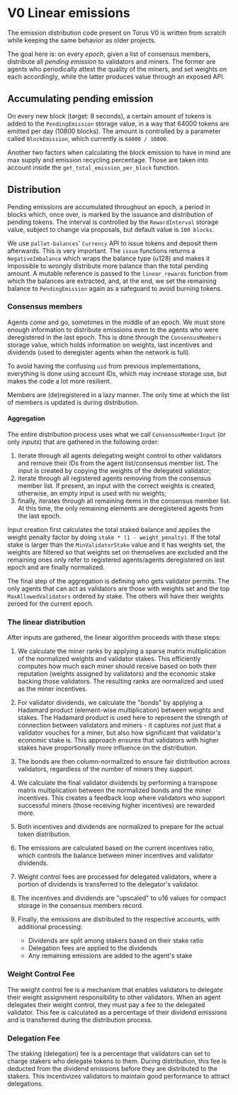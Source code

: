 # V0 Linear emissions

The emission distribution code present on Torus V0 is written from scratch while keeping the same behavior as older projects.

The goal here is: on every _epoch_, given a list of consensus members, distribute all _pending emission_ to validators and miners. The former are agents who periodically attest the quality of the miners, and set weights on each accordingly, while the latter produces value through an exposed API.

## Accumulating pending emission

On every new block (target: 8 seconds), a certain amount of tokens is added to the `PendingEmission` storage value, in a way that 64000 tokens are emitted per day (10800 blocks). The amount is controlled by a parameter called `BlockEmission`, which currently is `64000 / 10800`.

Another two factors when calculating the block emission to have in mind are max supply and emission recycling percentage. Those are taken into account inside the `get_total_emission_per_block` function.

## Distribution

Pending emissions are accumulated throughout an epoch, a period in blocks which, once over, is marked by the issuance and distribution of pending tokens. The interval is controlled by the `RewardInterval` storage value, subject to change via proposals, but default value is `100 blocks`.

We use `pallet-balances`' `Currency` API to issue tokens and deposit them afterwards. This is very important. The `issue` functions returns a `NegativeImbalance` which wraps the balance type (u128) and makes it impossible to wrongly distribute more balance than the total pending amount. A mutable reference is passed to the `linear_rewards` function from which the balances are extracted, and, at the end, we set the remaining balance to `PendingEmission` again as a safeguard to avoid burning tokens.

### Consensus members

Agents come and go, sometimes in the middle of an epoch. We must store enough information to distribute emissions even to the agents who were deregistered in the last epoch. This is done through the `ConsensusMembers` storage value, which holds information on weights, last incentives and dividends (used to deregister agents when the network is full).

To avoid having the confusing `uid` from previous implementations, everything is done using account IDs, which may increase storage use, but makes the code a lot more resilient.

Members are (de)registered in a lazy manner. The only time at which the list of members is updated is during distribution.

#### Aggregation

The entire distribution process uses what we call `ConsensusMemberInput` (or only _inputs_) that are gathered in the following order:

1. iterate through all agents delegating weight control to other validators and remove their IDs from the agent list/consensus member list. The input is created by copying the weights of the delegated validator;
2. iterate through all registered agents removing from the consensus member list. If present, an input with the correct weights is created, otherwise, an empty input is used with no weights;
3. finally, iterates through all remaining items in the consensus member list. At this time, the only remaining elements are deregistered agents from the last epoch.

Input creation first calculates the total staked balance and applies the weight penalty factor by doing `stake * (1 - weight_penalty)`. If the total stake is larger than the `MinValidatorStake` value and it has weights set, the weights are filtered so that weights set on themselves are excluded and the remaining ones only refer to registered agents/agents deregistered on last epoch and are finally normalized.

The final step of the aggregation is defining who gets validator permits. The only agents that can act as validators are those with weights set and the top `MaxAllowedValidators` ordered by stake. The others will have their weights zeroed for the current epoch.

### The linear distribution

After inputs are gathered, the linear algorithm proceeds with these steps:

1. We calculate the miner ranks by applying a sparse matrix multiplication of the normalized weights and validator stakes. This efficiently computes how much each miner should receive based on both their reputation (weights assigned by validators) and the economic stake backing those validators. The resulting ranks are normalized and used as the miner incentives.

2. For validator dividends, we calculate the "bonds" by applying a Hadamard product (element-wise multiplication) between weights and stakes. The Hadamard product is used here to represent the strength of connection between validators and miners - it captures not just that a validator vouches for a miner, but also how significant that validator's economic stake is. This approach ensures that validators with higher stakes have proportionally more influence on the distribution.

3. The bonds are then column-normalized to ensure fair distribution across validators, regardless of the number of miners they support.

4. We calculate the final validator dividends by performing a transpose matrix multiplication between the normalized bonds and the miner incentives. This creates a feedback loop where validators who support successful miners (those receiving higher incentives) are rewarded more.

5. Both incentives and dividends are normalized to prepare for the actual token distribution.

6. The emissions are calculated based on the current incentives ratio, which controls the balance between miner incentives and validator dividends.

7. Weight control fees are processed for delegated validators, where a portion of dividends is transferred to the delegator's validator.

8. The incentives and dividends are "upscaled" to u16 values for compact storage in the consensus members record.

9. Finally, the emissions are distributed to the respective accounts, with additional processing:
   - Dividends are split among stakers based on their stake ratio
   - Delegation fees are applied to the dividends
   - Any remaining emissions are added to the agent's stake

### Weight Control Fee

The weight control fee is a mechanism that enables validators to delegate their weight assignment responsibility to other validators. When an agent delegates their weight control, they must pay a fee to the delegated validator. This fee is calculated as a percentage of their dividend emissions and is transferred during the distribution process.

### Delegation Fee

The staking (delegation) fee is a percentage that validators can set to charge stakers who delegate tokens to them. During distribution, this fee is deducted from the dividend emissions before they are distributed to the stakers. This incentivizes validators to maintain good performance to attract delegations.
